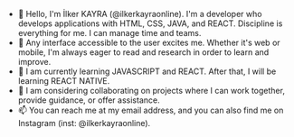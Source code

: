 - 👋 Hello, I'm İlker KAYRA (@ilkerkayraonline). I'm a developer who develops applications with HTML, CSS, JAVA, and REACT. Discipline is everything for me. I can manage time and teams.
- 👀 Any interface accessible to the user excites me. Whether it's web or mobile, I'm always eager to read and research in order to learn and improve.
- 🌱 I am currently learning JAVASCRIPT and REACT. After that, I will be learning REACT NATIVE.
- 💞️ I am considering collaborating on projects where I can work together, provide guidance, or offer assistance.
- 📫 You can reach me at my email address, and you can also find me on Instagram (inst: @ilkerkayraonline).
